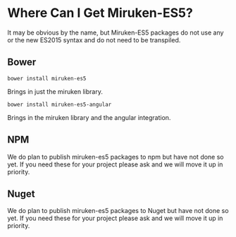 # Where Can I Get Miruken-ES5?

It may be obvious by the name, but Miruken-ES5 packages do not use any or
the new ES2015 syntax and do not need to be transpiled.

## Bower

    bower install miruken-es5

Brings in just the miruken library.

    bower install miruken-es5-angular

Brings in the miruken library and the angular integration.

## NPM
We do plan to publish miruken-es5 packages to npm but have not done so yet.
If you need these for your project please ask and we will move it up in
priority.

## Nuget
We do plan to publish miruken-es5 packages to Nuget but have not done so yet.
If you need these for your project please ask and we will move it up in
priority.

